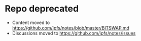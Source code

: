 # Repo deprecated

- Content moved to https://github.com/ipfs/notes/blob/master/BITSWAP.md
- Discussions moved to https://github.com/ipfs/notes/issues
